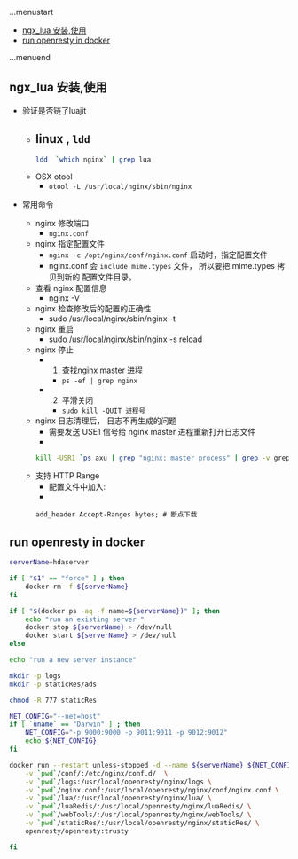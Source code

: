 ...menustart

- [ngx_lua 安装,使用](#737edafc16acd1a5ff7fa0d34d5860a7)
- [run openresty in docker](#8cf251cb8d6c4c7584d34bd8e60273c8)

...menuend


<h2 id="737edafc16acd1a5ff7fa0d34d5860a7"></h2>


## ngx_lua 安装,使用


 - 验证是否链了luajit
     - linux , `ldd`
         - 
         ```bash
         ldd  `which nginx` | grep lua
         ```
     - OSX otool
         - `otool -L /usr/local/nginx/sbin/nginx`

 - 常用命令
     - nginx 修改端口
         - `nginx.conf`
     - nginx 指定配置文件
         - `nginx -c /opt/nginx/conf/nginx.conf` 启动时，指定配置文件    
         - nginx.conf 会 `include mime.types` 文件， 所以要把 mime.types 拷贝到新的 配置文件目录。
     - 查看 nginx 配置信息
         - nginx -V    
     - nginx 检查修改后的配置的正确性
         - sudo /usr/local/nginx/sbin/nginx -t
     - nginx 重启
        - sudo /usr/local/nginx/sbin/nginx -s reload
    - nginx 停止
        - 1. 查找nginx master 进程
            - `ps -ef | grep nginx`
        - 2. 平滑关闭 
            - `sudo kill -QUIT 进程号`
    - nginx 日志清理后， 日志不再生成的问题
        - 需要发送 USE1 信号给 nginx master 进程重新打开日志文件
        -
        ```bash
        kill -USR1 `ps axu | grep "nginx: master process" | grep -v grep | awk '{print $2}'`
        ```
    - 支持 HTTP Range
        - 配置文件中加入:
        -
        ``` 
        add_header Accept-Ranges bytes; # 断点下载
        ```



<h2 id="8cf251cb8d6c4c7584d34bd8e60273c8"></h2>


## run openresty in docker 

```bash
serverName=hdaserver

if [ "$1" == "force" ] ; then
    docker rm -f ${serverName}
fi

if [ "$(docker ps -aq -f name=${serverName})" ]; then
    echo "run an existing server "
    docker stop ${serverName} > /dev/null
    docker start ${serverName} > /dev/null
else

echo "run a new server instance"

mkdir -p logs
mkdir -p staticRes/ads

chmod -R 777 staticRes

NET_CONFIG="--net=host"
if [ `uname` == "Darwin" ] ; then
    NET_CONFIG="-p 9000:9000 -p 9011:9011 -p 9012:9012"
    echo ${NET_CONFIG}
fi

docker run --restart unless-stopped -d --name ${serverName} ${NET_CONFIG} --ulimit nofile=200000:200001 \
    -v `pwd`/conf/:/etc/nginx/conf.d/  \
    -v `pwd`/logs:/usr/local/openresty/nginx/logs \
    -v `pwd`/nginx.conf:/usr/local/openresty/nginx/conf/nginx.conf \
    -v `pwd`/lua/:/usr/local/openresty/nginx/lua/ \
    -v `pwd`/luaRedis/:/usr/local/openresty/nginx/luaRedis/ \
    -v `pwd`/webTools/:/usr/local/openresty/nginx/webTools/ \
    -v `pwd`/staticRes/:/usr/local/openresty/nginx/staticRes/ \
    openresty/openresty:trusty

fi
```
